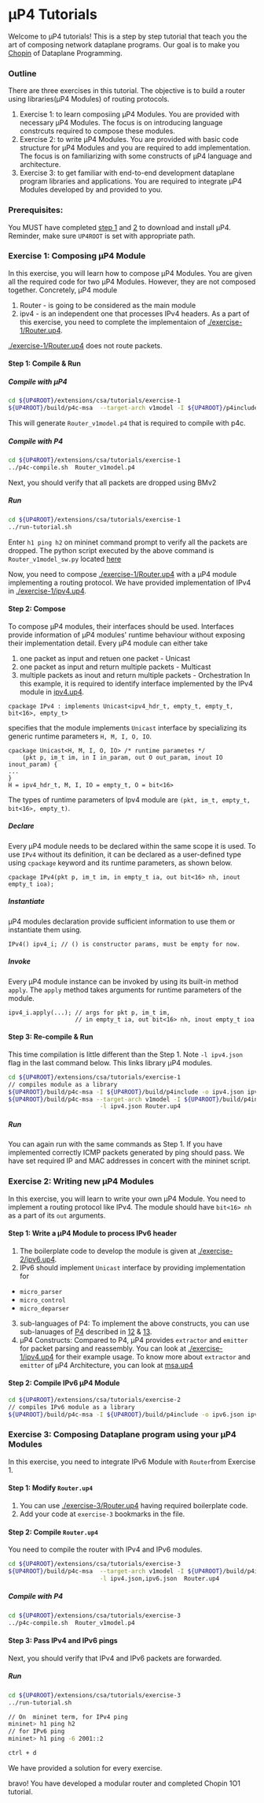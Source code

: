 # μP4 Tutorials

Welcome to μP4 tutorials! This is a step by step tutorial that teach you the 
art of composing network dataplane programs. Our goal is to make you [Chopin](https://en.wikipedia.org/wiki/Fr%C3%A9d%C3%A9ric_Chopin) 
of Dataplane Programming.

### Outline
There are three exercises in this tutorial. The objective is to build a router
using libraries(μP4 Modules) of routing protocols. 
1. Exercise 1: to learn composiing μP4 Modules. You are provided with 
   necessary μP4 Modules. The focus is on introducing language constrcuts 
   required to compose these modules.
2. Exercise 2: to write μP4 Modules. You are provided with basic code structure
   for μP4 Modules and you are required to add implementation. The focus is on
   familiarizing with some constructs of μP4 language and architecture.
3. Exercise 3: to get familiar with end-to-end development dataplane program
   libraries and applications. You are required to integrate μP4 Modules
   developed by and provided to you.

### Prerequisites: 
You MUST have completed [step 1](https://github.com/cornell-netlab/MicroP4#1-install-dependencies-and-download-%CE%BCp4) 
and [2](https://github.com/cornell-netlab/MicroP4#2-install) to download and install μP4.
Reminder, make sure `UP4ROOT` is set with appropriate path.

### Exercise 1: Composing μP4 Module
In this exercise, you will learn how to compose μP4 Modules. You are given all 
the required code for two μP4 Modules. However, they are not composed together. 
Concretely, μP4 module
1. Router - is going to be considered as the main module
2. ipv4 - is an independent one that processes IPv4 headers. 
As a part of this exercise, you need to complete the implementaion of [./exercise-1/Router.up4](https://github.com/cornell-netlab/MicroP4/blob/master/extensions/csa/tutorials/exercise-1/Router.up4).

[./exercise-1/Router.up4](https://github.com/cornell-netlab/MicroP4/blob/master/extensions/csa/tutorials/exercise-1/Router.up4) does not route packets.
#### Step 1: Compile & Run
##### Compile with μP4
```bash
cd ${UP4ROOT}/extensions/csa/tutorials/exercise-1
${UP4ROOT}/build/p4c-msa  --target-arch v1model -I ${UP4ROOT}/p4include Router.up4
```
This will generate `Router_v1model.p4` that is required to compile with p4c.
##### Compile with P4
```bash
cd ${UP4ROOT}/extensions/csa/tutorials/exercise-1
../p4c-compile.sh  Router_v1model.p4
```
Next, you should verify that all packets are dropped using BMv2
##### Run
```bash
cd ${UP4ROOT}/extensions/csa/tutorials/exercise-1
../run-tutorial.sh
```
Enter `h1 ping h2` on mininet command prompt to verify all the packets are dropped.
The python script executed by the above command is `Router_v1model_sw.py` located 
[here](https://github.com/hksoni/behavioral-model/blob/b1647b16dee94db24dcef33cc31da844499be782/mininet/tutorials/Router_v1model_sw.py)

Now, you need to compose [./exercise-1/Router.up4](https://github.com/cornell-netlab/MicroP4/blob/master/extensions/csa/tutorials/exercise-1/Router.up4) with a
μP4 module implementing a routing protocol. We have provided implementation of IPv4
in [./exercise-1/ipv4.up4](https://github.com/cornell-netlab/MicroP4/blob/master/extensions/csa/tutorials/exercise-1/ipv4.up4). 

#### Step 2: Compose
To compose μP4 modules, their interfaces should be used. Interfaces provide 
information of μP4 modules' runtime behaviour without exposing their 
implementation detail. Every μP4 module can either take 
1. one packet as input and retuen one packet - Unicast
2. one packet as input and return multiple packets - Multicast
3. multiple packets as inout and return multiple packets - Orchestration
In this example, it is required to identify interface implemented by the 
IPv4 module in [ipv4.up4](https://github.com/cornell-netlab/MicroP4/blob/master/extensions/csa/tutorials/exercise-1/ipv4.up4).
```
cpackage IPv4 : implements Unicast<ipv4_hdr_t, empty_t, empty_t, bit<16>, empty_t>
```
specifies that the module implements `Unicast` interface by specializing its 
generic runtime parameters `H, M, I, O, IO`.
```
cpackage Unicast<H, M, I, O, IO> /* runtime parametes */
    (pkt p, im_t im, in I in_param, out O out_param, inout IO inout_param) {
...
}
H = ipv4_hdr_t, M, I, IO = empty_t, O = bit<16>
```
The types of runtime parameters of Ipv4 module are 
`(pkt, im_t, empty_t, bit<16>, empty_t)`.

##### Declare
Every μP4 module needs to be declared within the same scope it is used. To use 
`IPv4` without its definition, it can be declared as a user-defined type using 
`cpackage` keyword and its runtime parameters, as shown below.
```
cpackage IPv4(pkt p, im_t im, in empty_t ia, out bit<16> nh, inout empty_t ioa);
```
##### Instantiate
μP4 modules declaration provide sufficient information to use them or 
instantiate them using.
```P4
IPv4() ipv4_i; // () is constructor params, must be empty for now.
```
##### Invoke
Every μP4 module instance can be invoked by using its built-in method `apply`.
The `apply` method takes arguments for runtime parameters of the module.
```P4
ipv4_i.apply(...); // args for pkt p, im_t im, 
                   // in empty_t ia, out bit<16> nh, inout empty_t ioa
```

#### Step 3: Re-compile & Run
This time compilation is little different than the Step 1.
Note `-l ipv4.json` flag in the last command below. This links library 
μP4 modules.
```bash
cd ${UP4ROOT}/extensions/csa/tutorials/exercise-1
// compiles module as a library
${UP4ROOT}/build/p4c-msa -I ${UP4ROOT}/build/p4include -o ipv4.json ipv4.up4 
${UP4ROOT}/build/p4c-msa --target-arch v1model -I ${UP4ROOT}/build/p4include \
                          -l ipv4.json Router.up4
```
##### Run
You can again run with the same commands as Step 1.
If you have implemented correctly ICMP packets generated by ping should pass.
We have set required IP and MAC addresses in concert with the mininet script.

### Exercise 2: Writing new μP4 Modules
In this exercise, you will learn to write your own μP4 Module. You need to 
implement a routing protocol like IPv4. The module should have `bit<16> nh` as 
a part of its `out` arguments. 
#### Step 1: Write a μP4 Module to process IPv6 header
1. The boilerplate code to develop the module is given at [./exercise-2/ipv6.up4](https://github.com/cornell-netlab/MicroP4/tree/master/extensions/csa/tutorials/exercise-2).
2. IPv6 should implement `Unicast` interface by providing implementation for 
  * `micro_parser`
  * `micro_control`
  * `micro_deparser`
3. sub-languages of P4: To implement the above constructs, you can use 
sub-lanuages of [P4](https://p4.org/p4-spec/docs/P4-16-v1.2.1.html) described in 
[12](https://p4.org/p4-spec/docs/P4-16-v1.2.1.html#sec-packet-parsing) & [13](https://p4.org/p4-spec/docs/P4-16-v1.2.1.html#sec-control).
4. μP4 Constructs:  Compared to P4, μP4 provides `extractor` and `emitter` for
packet parsing and reassembly. You can look at [./exercise-1/ipv4.up4](https://github.com/cornell-netlab/MicroP4/blob/master/extensions/csa/tutorials/exercise-1/ipv4.up4) 
for their example usage. To know more about `extractor` and `emitter` of 
μP4 Architecture, you can look at [msa.up4](https://github.com/cornell-netlab/MicroP4/blob/master/extensions/csa/p4include/msa.up4)

#### Step 2: Compile IPv6 μP4 Module
```bash
cd ${UP4ROOT}/extensions/csa/tutorials/exercise-2
// compiles IPv6 module as a library
${UP4ROOT}/build/p4c-msa -I ${UP4ROOT}/build/p4include -o ipv6.json ipv6.up4 
```

### Exercise 3: Composing Dataplane program using your μP4 Modules
In this exercise, you need to integrate IPv6 Module with `Router`from Exercise 1.
#### Step 1: Modify `Router.up4`
1. You can use [./exercise-3/Router.up4](https://github.com/cornell-netlab/MicroP4/tree/master/extensions/csa/tutorials/exercise-3/Router.up4) having 
required boilerplate code.
2. Add your code at `exercise-3` bookmarks in the file. 

#### Step 2: Compile `Router.up4`
You need to compile the router with IPv4 and IPv6 modules.
```bash
cd ${UP4ROOT}/extensions/csa/tutorials/exercise-3
${UP4ROOT}/build/p4c-msa  --target-arch v1model -I ${UP4ROOT}/build/p4include \
                          -l ipv4.json,ipv6.json  Router.up4
```
##### Compile with P4
```bash
cd ${UP4ROOT}/extensions/csa/tutorials/exercise-3
../p4c-compile.sh  Router_v1model.p4
```


#### Step 3: Pass IPv4 and IPv6 pings
Next, you should verify that IPv4 and IPv6 packets are forwarded.
##### Run
```bash
cd ${UP4ROOT}/extensions/csa/tutorials/exercise-3
../run-tutorial.sh

// On  mininet term, for IPv4 ping
mininet> h1 ping h2
// for IPv6 ping
mininet> h1 ping -6 2001::2

ctrl + d
```
We have provided a solution for every exercise.

bravo! You have developed a modular router and completed Chopin 1O1 tutorial.
